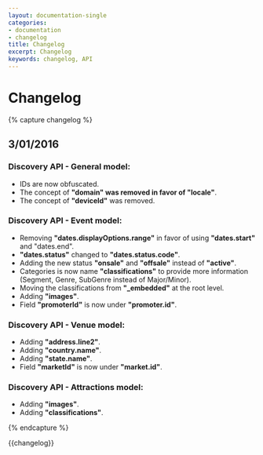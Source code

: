 ```yaml
---
layout: documentation-single
categories:
- documentation
- changelog
title: Changelog
excerpt: Changelog
keywords: changelog, API
---
```



# Changelog

{% capture changelog %}

## 3/01/2016

### Discovery API - General model:

* IDs are now obfuscated.
* The concept of **"domain" was removed in favor of "locale"**.
* The concept of **"deviceId"** was removed.

### Discovery API - Event model:

* Removing **"dates.displayOptions.range"** in favor of using **"dates.start"** and "dates.end".
* **"dates.status"** changed to **"dates.status.code"**.
* Adding the new status **"onsale"** and **"offsale"** instead of **"active"**.
* Categories is now name **"classifications"** to provide more information (Segment, Genre, SubGenre instead of Major/Minor).
* Moving the classifications from **"_embedded"** at the root level.
* Adding **"images"**.
* Field **"promoterId"** is now under **"promoter.id"**.

### Discovery API - Venue model:

* Adding **"address.line2"**.
* Adding **"country.name"**.
* Adding **"state.name"**.
* Field **"marketId"** is now under **"market.id"**.

### Discovery API - Attractions model:

* Adding **"images"**.
* Adding **"classifications"**.

{% endcapture %}

<div class="changelog" markdown="1">
{{changelog}}
</div>
